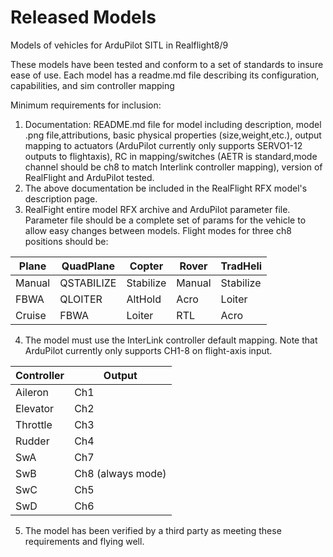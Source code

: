 # Released Models
Models of vehicles for ArduPilot SITL in Realflight8/9

These models have been tested and conform to a set of standards to insure ease of use.
Each model has a readme.md file describing its configuration, capabilities, and sim controller mapping

Minimum requirements for inclusion:

1. Documentation:
    README.md file for model including description, model .png file,attributions, basic physical properties (size,weight,etc.), output mapping to actuators (ArduPilot currently only supports SERVO1-12 outputs to flightaxis), RC in mapping/switches (AETR is standard,mode channel should be ch8 to match Interlink controller mapping), version of RealFlight and ArduPilot tested.
2. The above documentation be included in the RealFlight RFX model's description page.
3. RealFight entire model RFX archive and ArduPilot parameter file. Parameter file should be a complete set of params for the vehicle to allow easy changes between models. Flight modes for three ch8 positions should be:


Plane   |   QuadPlane |  Copter    |   Rover  | TradHeli
-----   |  ---------  | ------     |  -----   | --------
Manual  |  QSTABILIZE | Stabilize  | Manual   |  Stabilize
FBWA    |  QLOITER    |  AltHold   | Acro     |  Loiter
Cruise  |  FBWA       |  Loiter    | RTL      |  Acro
4. The model must use the InterLink controller default mapping. Note that ArduPilot currently only supports CH1-8 on flight-axis input.

Controller | Output
---------- | ------
Aileron | Ch1
Elevator | Ch2
Throttle | Ch3
Rudder  | Ch4
SwA  | Ch7
SwB  | Ch8 (always mode)
SwC  | Ch5
SwD  | Ch6
5. The model has been verified by a third party as meeting these requirements and flying well.
